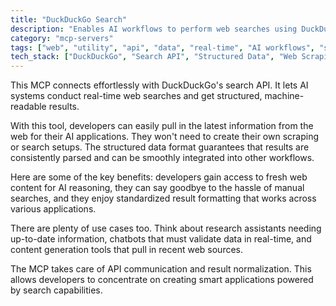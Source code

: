 ```yaml
---
title: "DuckDuckGo Search"
description: "Enables AI workflows to perform web searches using DuckDuckGo and returns structured data for easy integration."
category: "mcp-servers"
tags: ["web", "utility", "api", "data", "real-time", "AI workflows", "search integration"]
tech_stack: ["DuckDuckGo", "Search API", "Structured Data", "Web Scraping", "AI Integration", "Real-time Data Retrieval"]
---
```


This MCP connects effortlessly with DuckDuckGo's search API. It lets AI systems conduct real-time web searches and get structured, machine-readable results.

With this tool, developers can easily pull in the latest information from the web for their AI applications. They won't need to create their own scraping or search setups. The structured data format guarantees that results are consistently parsed and can be smoothly integrated into other workflows.

Here are some of the key benefits: developers gain access to fresh web content for AI reasoning, they can say goodbye to the hassle of manual searches, and they enjoy standardized result formatting that works across various applications.

There are plenty of use cases too. Think about research assistants needing up-to-date information, chatbots that must validate data in real-time, and content generation tools that pull in recent web sources.

The MCP takes care of API communication and result normalization. This allows developers to concentrate on creating smart applications powered by search capabilities.
